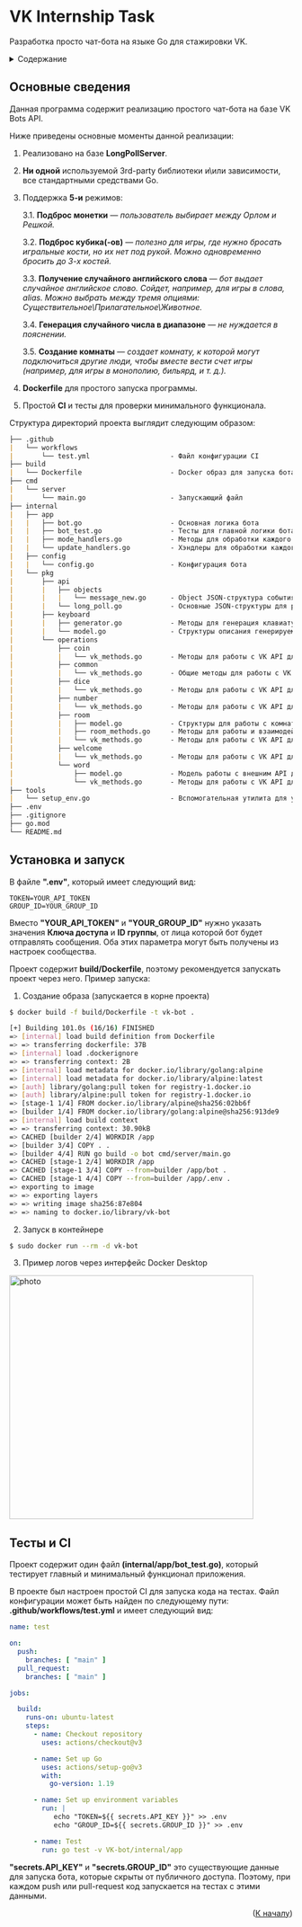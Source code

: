 # VK Internship Task
Разработка просто чат-бота на языке Go для стажировки VK.
<details>
  <summary>Содержание</summary>
  <ol>
    <li><a href="#основные-сведения">Основные сведения</a></li>
    <li><a href="#установка-и-запуск">Установка и запуск</a></li>
    <li><a href="#тесты-и-ci">Тесты и CI</a></li>
  </ol>
</details>

## Основные сведения
Данная программа содержит реализацию простого чат-бота на базе VK Bots API. 

Ниже приведены основные моменты данной реализации:
 1. Реализовано на базе **LongPollServer**.
 2. **Ни одной** используемой 3rd-party библиотеки и\или зависимости, все стандартными средствами Go.
 3. Поддержка **5-и** режимов:
  
    3.1. **Подброс монетки** — _пользователь выбирает между Орлом и Решкой._
    </br>
    
    3.2. **Подброс кубика(-ов)** — _полезно для игры, где нужно бросать игральные кости, но их нет под рукой. Можно одновременно бросить до 3-х костей._
    </br>
    
    3.3. **Получение случайного английского слова** — _бот выдает случайное английское слово. Сойдет, например, для игры в слова, alias. Можно выбрать между тремя опциями: Существительное\Прилагательное\Животное._
    </br>
    
    3.4. **Генерация случайного числа в диапазоне** — _не нуждается в пояснении._
    </br>
    
    3.5. **Создание комнаты** — _создает комнату, к которой могут подключиться другие люди, чтобы вместе вести счет игры (например, для игры в монополию, бильярд, и т. д.)._
 4. **Dockerfile** для простого запуска программы.
 5. Простой **CI** и тесты для проверки минимального функционала.

Структура директорий проекта выглядит следующим образом:
```markdown
├── .github
|   └── workflows
|       └── test.yml                    - Файл конфигурации CI
├── build
|   └── Dockerfile                      - Docker образ для запуска бота
├── cmd
|   └── server
|       └── main.go                     - Запускающий файл
├── internal
|   ├── app
|   |   ├── bot.go                      - Основная логика бота
|   |   ├── bot_test.go                 - Тесты для главной логики бота
|   |   ├── mode_handlers.go            - Методы для обработки каждого из режимов
|   |   └── update_handlers.go          - Хэндлеры для обработки каждого из событий VK API
|   ├── config
|   |   └── config.go                   - Конфигурация бота
|   └── pkg
|       ├── api
|       |   ├── objects
|       |   |   └── message_new.go      - Object JSON-структура события "message_new" согласно спецификации VK API
|       |   └── long_poll.go            - Основные JSON-структуры для работы с VK LongPoll API
|       ├── keyboard
|       |   ├── generator.go            - Методы для генерация клавиатуры 
|       |   └── model.go                - Структуры описания генерируемой клавиатуры
|       └── operations
|           ├── coin
|           |   └── vk_methods.go       - Методы для работы с VK API для операции "Подбросить монетку"
|           ├── common
|           |   └── vk_methods.go       - Общие методы для работы с VK API для отправки сообщений
|           ├── dice
|           |   └── vk_methods.go       - Методы для работы с VK API для операции "Подбросить кубик"
|           ├── number
|           |   └── vk_methods.go       - Методы для работы с VK API для операции "Получить число"
|           ├── room
|           |   ├── model.go            - Структуры для работы с комнатами для операции "Создать/Найти комнату"
|           |   ├── room_methods.go     - Методы для работы и взаимодействия с комнатами
|           |   └── vk_methods.go       - Методы для работы с VK API для операции "Создать/Найти комнату"
|           ├── welcome
|           |   └── vk_methods.go       - Методы для работы с VK API для отправки приветственных сообщений
|           └── word
|               ├── model.go            - Модель работы с внешним API для получения случайного слова
|               └── vk_methods.go       - Методы для работы с VK API для операции "Получить слово"
├── tools
|   └── setup_env.go                    - Вспомогательная утилита для установки переменных окружения из .env файла
├── .env
├── .gitignore
├── go.mod
└── README.md
```

## Установка и запуск
В файле **".env"**, который имеет следующий вид:
 ```env
TOKEN=YOUR_API_TOKEN
GROUP_ID=YOUR_GROUP_ID
 ```
Вместо **"YOUR_API_TOKEN"** и **"YOUR_GROUP_ID"** нужно указать значения **Ключа доступа** и **ID группы**, от лица которой бот будет отправлять сообщения. Оба этих параметра могут быть получены из настроек сообщества.

Проект содержит **build/Dockerfile**, поэтому рекомендуется запускать проект через него. Пример запуска:

 1. Создание образа (запускается в корне проекта)
 ```bash
 $ docker build -f build/Dockerfile -t vk-bot .
 ```
 ```bash
[+] Building 101.0s (16/16) FINISHED                                                                                                               
 => [internal] load build definition from Dockerfile                                0.0s
 => => transferring dockerfile: 37B                                                 0.0s
 => [internal] load .dockerignore                                                   0.0s
 => => transferring context: 2B                                                     0.0s
 => [internal] load metadata for docker.io/library/golang:alpine                    2.0s
 => [internal] load metadata for docker.io/library/alpine:latest                    2.1s
 => [auth] library/golang:pull token for registry-1.docker.io                       0.0s
 => [auth] library/alpine:pull token for registry-1.docker.io                       0.0s
 => [stage-1 1/4] FROM docker.io/library/alpine@sha256:02bb6f                       0.0s
 => [builder 1/4] FROM docker.io/library/golang:alpine@sha256:913de9                0.0s
 => [internal] load build context                                                   0.1s
 => => transferring context: 30.90kB                                                0.0s
 => CACHED [builder 2/4] WORKDIR /app                                               0.0s
 => [builder 3/4] COPY . .                                                          0.1s
 => [builder 4/4] RUN go build -o bot cmd/server/main.go                            98.7s
 => CACHED [stage-1 2/4] WORKDIR /app                                               0.0s
 => CACHED [stage-1 3/4] COPY --from=builder /app/bot .                             0.0s
 => CACHED [stage-1 4/4] COPY --from=builder /app/.env .                            0.0s
 => exporting to image                                                              0.0s
 => => exporting layers                                                             0.0s
 => => writing image sha256:87e804                                                  0.0s
 => => naming to docker.io/library/vk-bot                                           0.0s
 ```
 2. Запуск в контейнере
 ```bash
 $ sudo docker run --rm -d vk-bot
 ```
 3. Пример логов через интерфейс Docker Desktop
<img width="434" alt="photo" src="https://user-images.githubusercontent.com/24461208/236918405-2c4f0296-4eb3-43c0-b44f-78e20907f3fd.png">

## Тесты и CI

Проект содержит один файл **(internal/app/bot_test.go)**, который тестирует главный и минимальный функционал приложения.

В проекте был настроен простой CI для запуска кода на тестах.
Файл конфигурации может быть найден по следующему пути: **.github/workflows/test.yml**
и имеет следующий вид:
```yml
name: test

on:
  push:
    branches: [ "main" ]
  pull_request:
    branches: [ "main" ]

jobs:

  build:
    runs-on: ubuntu-latest
    steps:
      - name: Checkout repository
        uses: actions/checkout@v3

      - name: Set up Go
        uses: actions/setup-go@v3
        with:
          go-version: 1.19

      - name: Set up environment variables
        run: |
           echo "TOKEN=${{ secrets.API_KEY }}" >> .env
           echo "GROUP_ID=${{ secrets.GROUP_ID }}" >> .env

      - name: Test
        run: go test -v VK-bot/internal/app
 ```
**"secrets.API_KEY"** и **"secrets.GROUP_ID"** это существующие данные для запуска бота,
которые скрыты от публичного доступа. Поэтому, при каждом push или pull-request код запускается на тестах с этими данными.

<p align="right">(<a href="#основные-сведения">К началу</a>)</p>
